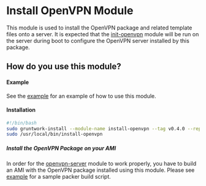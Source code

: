 # Install OpenVPN Module

This module is used to install the OpenVPN package and related template files onto a server. It is expected that
the [init-openvpn](../init-openvpn) module will be run on the server during boot to configure the OpenVPN server installed by this
package.

## How do you use this module?

#### Example

See the [example](/examples/openvpn-host) for an example of how to use this module.

#### Installation

```bash
#!/bin/bash
sudo gruntwork-install --module-name install-openvpn --tag v0.4.0 --repo https://github.com/gruntwork-io/package-openvpn
sudo /usr/local/bin/install-openvpn
```

##### Install the OpenVPN Package on your AMI

In order for the [openvpn-server](../openvpn-server) module to work properly, you have to build an AMI with the
OpenVPN package installed using this module. Please see [example](/examples/packer) for a sample packer build script.

